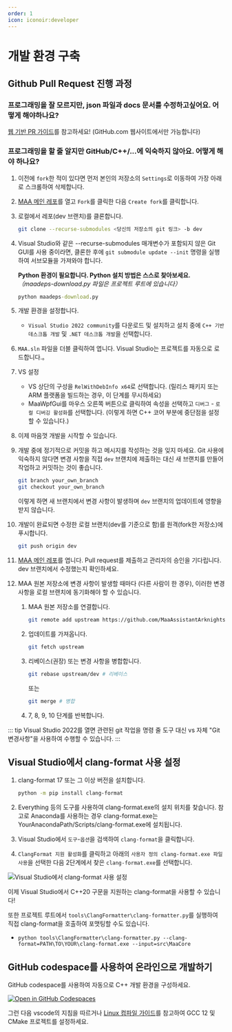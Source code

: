 ```yaml
---
order: 1
icon: iconoir:developer
---
```


# 개발 환경 구축

## Github Pull Request 진행 과정

### 프로그래밍을 잘 모르지만, json 파일과 docs 문서를 수정하고싶어요. 어떻게 해야하나요?

[웹 기반 PR 가이드](./pr-tutorial.md)를 참고하세요! (GitHub.com 웹사이트에서만 가능합니다)

### 프로그래밍을 할 줄 알지만 GitHub/C++/...에 익숙하지 않아요. 어떻게 해야 하나요?

1. 이전에 `fork`한 적이 있다면 먼저 본인의 저장소의 `Settings`로 이동하여 가장 아래로 스크롤하여 삭제합니다.
2. [MAA 메인 레포](https://github.com/MaaAssistantArknights/MaaAssistantArknights)를 열고 `Fork`를 클릭한 다음 `Create fork`를 클릭합니다.
3. 로컬에서 레포(dev 브랜치)를 클론합니다.

   ```bash
   git clone --recurse-submodules <당신의 저장소의 git 링크> -b dev
   ```

4. Visual Studio와 같은 --recurse-submodules 매개변수가 포함되지 않은 Git GUI를 사용 중이라면, 클론한 후에 `git submodule update --init` 명령을 실행하여 서브모듈을 가져와야 합니다.

   **Python 환경이 필요합니다. Python 설치 방법은 스스로 찾아보세요.**  
   _（maadeps-download.py 파일은 프로젝트 루트에 있습니다）_

   ```cmd
   python maadeps-download.py
   ```

5. 개발 환경을 설정합니다.

   - `Visual Studio 2022 community`를 다운로드 및 설치하고 설치 중에 `C++ 기반 데스크톱 개발` 및 `.NET 데스크톱 개발`을 선택합니다.

6. `MAA.sln` 파일을 더블 클릭하여 엽니다. Visual Studio는 프로젝트를 자동으로 로드합니다.。
7. VS 설정

   - VS 상단의 구성을 `RelWithDebInfo x64`로 선택합니다. (릴리스 패키지 또는 ARM 플랫폼을 빌드하는 경우, 이 단계를 무시하세요)
   - MaaWpfGui를 마우스 오른쪽 버튼으로 클릭하여 속성을 선택하고 `디버그` - `로컬 디버깅 활성화`를 선택합니다. (이렇게 하면 C++ 코어 부분에 중단점을 설정할 수 있습니다.)

8. 이제 마음껏 개발을 시작할 수 있습니다.
9. 개발 중에 정기적으로 커밋을 하고 메시지를 작성하는 것을 잊지 마세요.
   Git 사용에 익숙하지 않다면 변경 사항을 직접 `dev` 브랜치에 제출하는 대신 새 브랜치를 만들어 작업하고 커밋하는 것이 좋습니다.
   ```bash
   git branch your_own_branch
   git checkout your_own_branch
   ```

   이렇게 하면 새 브랜치에서 변경 사항이 발생하며 `dev` 브랜치의 업데이트에 영향을 받지 않습니다.

10. 개발이 완료되면 수정한 로컬 브랜치(dev를 기준으로 함)를 원격(fork한 저장소)에 푸시합니다.

    ```bash
    git push origin dev
    ```

11. [MAA 메인 레포](https://github.com/MaaAssistantArknights/MaaAssistantArknights)를 엽니다. Pull request를 제출하고 관리자의 승인을 기다립니다. dev 브랜치에서 수정했는지 확인하세요.
12. MAA 원본 저장소에 변경 사항이 발생할 때마다 (다른 사람이 한 경우), 이러한 변경 사항을 로컬 브랜치에 동기화해야 할 수 있습니다.

    1. MAA 원본 저장소를 연결합니다.

       ```bash
       git remote add upstream https://github.com/MaaAssistantArknights/MaaAssistantArknights.git
       ```

    2. 업데이트를 가져옵니다.

       ```bash
       git fetch upstream
       ```

    3. 리베이스(권장) 또는 변경 사항을 병합합니다.

       ```bash
       git rebase upstream/dev # 리베이스
       ```

       또는

       ```bash
       git merge # 병합
       ```

    4. 7, 8, 9, 10 단계를 반복합니다.

::: tip
Visual Studio 2022를 열면 관련된 git 작업을 명령 줄 도구 대신 vs 자체 "Git 변경사항"을 사용하여 수행할 수 있습니다.
:::

## Visual Studio에서 clang-format 사용 설정

1. clang-format 17 또는 그 이상 버전을 설치합니다.

    ```bash
    python -m pip install clang-format
    ```

2. Everything 등의 도구를 사용하여 clang-format.exe의 설치 위치를 찾습니다. 참고로 Anaconda를 사용하는 경우 clang-format.exe는 YourAnacondaPath/Scripts/clang-format.exe에 설치됩니다.

3. Visual Studio에서 `도구`-`옵션`을 검색하여 `clang-format`을 클릭합니다.
4. `ClangFormat 지원 활성화`를 클릭하고 아래의 `사용자 정의 clang-format.exe 파일 사용`을 선택한 다음 2단계에서 찾은 `clang-format.exe`를 선택합니다.

![Visual Studio에서 clang-format 사용 설정](https://github.com/MaaAssistantArknights/MaaAssistantArknights/assets/18511905/23ab94dd-09da-4b88-8c62-6b5f9dfad1a2)

이제 Visual Studio에서 C++20 구문을 지원하는 clang-format을 사용할 수 있습니다!

또한 프로젝트 루트에서 `tools\ClangFormatter\clang-formatter.py`를 실행하여 직접 clang-format을 호출하여 포맷팅할 수도 있습니다.

- `python tools\ClangFormatter\clang-formatter.py --clang-format=PATH\TO\YOUR\clang-format.exe --input=src\MaaCore`

## GitHub codespace를 사용하여 온라인으로 개발하기

GitHub codespace를 사용하여 자동으로 C++ 개발 환경을 구성하세요.

[![Open in GitHub Codespaces](https://github.com/codespaces/badge.svg?color=green)](https://codespaces.new/MaaAssistantArknights/MaaAssistantArknights)

그런 다음 vscode의 지침을 따르거나 [Linux 컴파일 가이드](./linux-tutorial.md)를 참고하여 GCC 12 및 CMake 프로젝트를 설정하세요.
